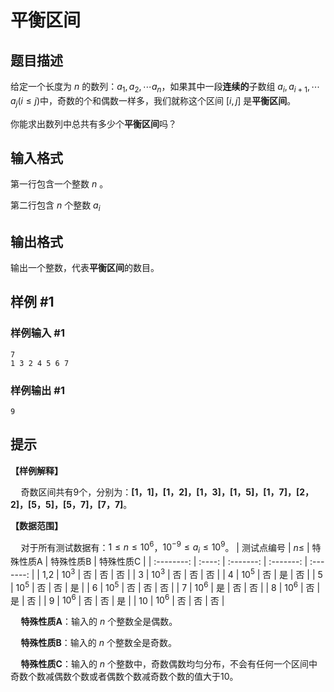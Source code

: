 # 平衡区间

## 题目描述

给定一个长度为 $n$ 的数列：$a_1,a_2, \cdots a_n$，如果其中一段**连续的**子数组 $a_i,a_{i+1}, \cdots a_j(i \le j)$中，奇数的个和偶数一样多，我们就称这个区间 $[i,j]$ 是**平衡区间**。

你能求出数列中总共有多少个**平衡区间**吗？

## 输入格式

第一行包含一个整数 $n$ 。

第二行包含 $n$ 个整数 $a_i$

## 输出格式

输出一个整数，代表**平衡区间**的数目。

## 样例 #1

### 样例输入 #1

```
7
1 3 2 4 5 6 7
```

### 样例输出 #1

```
9
```

## 提示

**【样例解释】**

$\quad$奇数区间共有9个，分别为：**[1，1]，[1，2]，[1，3]，[1，5]，[1，7]，[2，2]，[5，5]，[5，7]，[7，7]**。

**【数据范围】**

$\quad$对于所有测试数据有：$1 \le n \le 10^6$，$10^{-9} \le a_i \le 10^9$。
| 测试点编号 | $n\le$ | 特殊性质A | 特殊性质B | 特殊性质C |
| :--------: | :----: | :-------: | :-------: | :-------: |
|    1,2     | $10^3$ |    否     |    否     |    否     |
|     3      | $10^3$ |    否     |    否     |    否     |
|     4      | $10^5$ |    否     |    是     |    否     |
|     5      | $10^5$ |    否     |    否     |    是     |
|     6      | $10^5$ |    否     |    否     |    否     |
|     7      | $10^6$ |    是     |    否     |    否     |
|     8      | $10^6$ |    否     |    是     |    否     |
|     9      | $10^6$ |    否     |    否     |    是     |
|     10     | $10^6$ |    否     |    否     |    否     |


$\quad$**特殊性质A**：输入的 $n$ 个整数全是偶数。

$\quad$**特殊性质B**：输入的 $n$ 个整数全是奇数。

$\quad$**特殊性质C**：输入的 $n$ 个整数中，奇数偶数均匀分布，不会有任何一个区间中奇数个数减偶数个数或者偶数个数减奇数个数的值大于10。